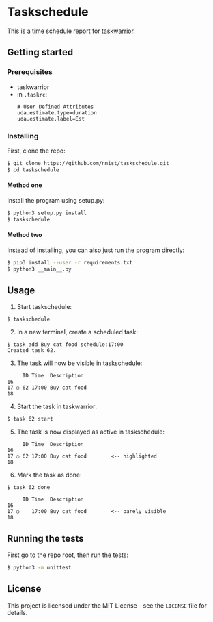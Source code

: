 # Taskschedule
This is a time schedule report for [taskwarrior](https://taskwarrior.org/).

## Getting started
### Prerequisites
- taskwarrior
- in `.taskrc`:
    ```
    # User Defined Attributes
    uda.estimate.type=duration
    uda.estimate.label=Est
    ```
### Installing
First, clone the repo:
```sh
$ git clone https://github.com/nnist/taskschedule.git
$ cd taskschedule
```
#### Method one
Install the program using setup.py:
```sh
$ python3 setup.py install
$ taskschedule
```
#### Method two
Instead of installing, you can also just run the program directly:
```sh
$ pip3 install --user -r requirements.txt
$ python3 __main__.py
```
## Usage
1. Start taskschedule:
```
$ taskschedule
```
2. In a new terminal, create a scheduled task:
```
$ task add Buy cat food schedule:17:00
Created task 62.
```
3. The task will now be visible in taskschedule:
```
     ID Time  Description
16
17 ○ 62 17:00 Buy cat food
18
```
4. Start the task in taskwarrior:
```
$ task 62 start
```
5. The task is now displayed as active in taskschedule:
```
     ID Time  Description
16
17 ○ 62 17:00 Buy cat food        <-- highlighted
18
```
6. Mark the task as done:
```
$ task 62 done
```
```
     ID Time  Description
16
17 ○    17:00 Buy cat food        <-- barely visible
18
```
## Running the tests
First go to the repo root, then run the tests:
```sh
$ python3 -m unittest
```
## License
This project is licensed under the MIT License - see the `LICENSE` file for details.
